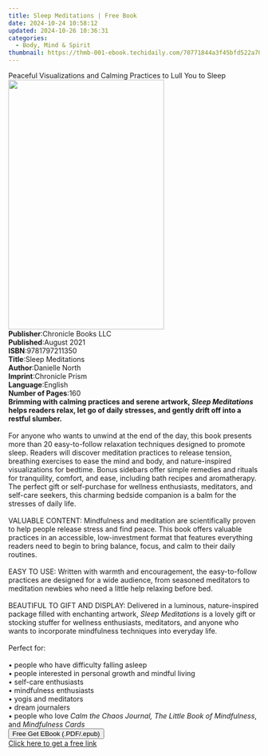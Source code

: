 ```yaml
---
title: Sleep Meditations | Free Book
date: 2024-10-24 10:58:12
updated: 2024-10-26 10:36:31
categories:
  - Body, Mind & Spirit
thumbnail: https://thmb-001-ebook.techidaily.com/70771844a3f45bfd522a707b7d615d17680677d2047c4753ca957ed37145381e.jpg
---
```

<main id="book-container">
  <div class="flex flex-col">
    <div class="book-brief flex-1 py-6 px-4 sm:p-6 md:py-10 md:px-8">
      <!-- brief-->
      <div class="book-brief-main">
        Peaceful Visualizations and Calming Practices to Lull You to Sleep
      </div>
    </div>
    <div
      class="book-meta-info flex-1 grid gap-4 col-start-1 col-end-3 row-start-1 sm:mb-6 sm:grid-cols-4 lg:gap-6 lg:col-start-2 lg:row-end-6 lg:row-span-6 lg:mb-0"
    >
      <div
        class="book-meta-info-left place-content-center mt-4 p-4 text-sm leading-6 col-start-2 col-span-2 dark:text-slate-400"
      >
        <img
          class="w-full h-500 object-cover rounded-lg sm:h-255 sm:col-span-2 lg:col-span-full"
          src="https://img-001-ebook.techidaily.com/f8d8d4826962cc8b8f6dfe659299d55e3720a1e9b641cc24b418cadf062ee283.jpg"
          alt=""
          width="312"
          height="500"
        />
      </div>
      <div
        class="book-meta-info-right mt-2 col-start-1 row-start-2 col-span-3 self-center"
      >
        <!-- meta data  -->
        <div class="flex flex-col px-4 md:px-8">
          <div class="flex-1">
            <strong>Publisher</strong>:<span class="px-2"
              >Chronicle Books LLC</span
            >
          </div>
          <div class="flex-1">
            <strong>Published</strong>:<span class="px-2">August 2021</span>
          </div>
          <div class="flex-1">
            <strong>ISBN</strong>:<span class="px-2">9781797211350</span>
          </div>
          <div class="flex-1">
            <strong>Title</strong>:<span class="px-2">Sleep Meditations</span>
          </div>
          <div class="flex-1">
            <strong>Author</strong>:<span class="px-2">Danielle North</span>
          </div>
          <div class="flex-1">
            <strong>Imprint</strong>:<span class="px-2">Chronicle Prism</span>
          </div>
          <div class="flex-1">
            <strong>Language</strong>:<span class="px-2">English</span>
          </div>
          <div class="flex-1">
            <strong>Number of Pages</strong>:<span class="px-2">160</span>
          </div>
        </div>
      </div>
    </div>
    <div class="book-description flex-1 py-6 px-4 sm:p-6 md:py-10 md:px-8">
      <div class="book-description-main">
        <div accordion-content="" id="description">
          <b
            >Brimming with calming practices and serene artwork,
            <i>Sleep Meditations</i> helps readers relax, let go of daily
            stresses, and gently drift off into a restful slumber.</b
          ><br /><br />For anyone who wants to unwind at the end of the day,
          this book presents more than 20 easy-to-follow relaxation techniques
          designed to promote sleep. Readers will discover meditation practices
          to release tension, breathing exercises to ease the mind and body, and
          nature-inspired visualizations for bedtime. Bonus sidebars offer
          simple remedies and rituals for tranquility, comfort, and ease,
          including bath recipes and aromatherapy. The perfect gift or
          self-purchase for wellness enthusiasts, meditators, and self-care
          seekers, this charming bedside companion is a balm for the stresses of
          daily life.<br /><br />VALUABLE CONTENT: Mindfulness and meditation
          are scientifically proven to help people release stress and find
          peace. This book offers valuable practices in an accessible,
          low-investment format that features everything readers need to begin
          to bring balance, focus, and calm to their daily routines.<br /><br />EASY
          TO USE: Written with warmth and encouragement, the easy-to-follow
          practices are designed for a wide audience, from seasoned meditators
          to meditation newbies who need a little help relaxing before bed.<br /><br />BEAUTIFUL
          TO GIFT AND DISPLAY: Delivered in a luminous, nature-inspired package
          filled with enchanting artwork, <i>Sleep Meditations</i> is a lovely
          gift or stocking stuffer for wellness enthusiasts, meditators, and
          anyone who wants to incorporate mindfulness techniques into everyday
          life.<br /><br />Perfect for:<br /><br />• people who have difficulty
          falling asleep<br />• people interested in personal growth and mindful
          living<br />• self-care enthusiasts<br />• mindfulness enthusiasts<br />•
          yogis and meditators<br />• dream journalers<br />• people who love
          <i>Calm the Chaos Journal, The Little Book of Mindfulness</i>, and
          <i>Mindfulness Cards</i>
        </div>
        <div class="accordion-fader"></div>
      </div>
    </div>
    <div class="book-excerpts flex-1 py-6 px-4 sm:p-6 md:py-10 md:px-8"></div>
    <div
      class="book-about-author flex-1 py-6 px-4 sm:p-6 md:py-10 md:px-8"
    ></div>
    <div class="book-free-get flex-1 py-6 px-4 sm:p-6 md:py-10 md:px-8">
      <button
        id="btn-free-get"
        class="bg-blue-500 hover:bg-blue-700 text-white font-bold py-2 px-4 rounded"
      >
        Free Get EBook (.PDF/.epub)
      </button>
      <div id="countdown-display" class="px-2 text-lg mt-2"></div>
      <a
        id="free-link"
        class="hidden bg-blue-500 hover:bg-blue-700 text-white font-bold py-2 px-4 rounded"
        href="https://www.ebooks.com/en-us/book/210326076/sleep-meditations/danielle-north/"
        target="_blank"
        >Click here to get a free link</a
      >
    </div>
    <script>
      let countdownTime = 0;
      let countdownInterval = null;
      document
        .getElementById('btn-free-get')
        .addEventListener('click', startCountdown);
      function startCountdown() {
        countdownTime = new Date().getTime() + 60000 * 3;
        countdownInterval = setInterval(updateCountdown, 1000);
        document.getElementById('btn-free-get').disabled = true;
        document
          .getElementById('btn-free-get')
          .classList.add('bg-gray-500', 'cursor-not-allowed');
      }
      function updateCountdown() {
        let currentTime = new Date().getTime();
        let timeLeft = countdownTime - currentTime;
        let secondsLeft = Math.floor(timeLeft / 1000);
        document.getElementById('countdown-display').innerHTML =
          `Remaining time: ${secondsLeft} seconds.`;
        if (secondsLeft <= 0) {
          clearInterval(countdownInterval);
          document.getElementById('btn-free-get').classList.add('hidden');
          document.getElementById('free-link').classList.remove('hidden');
          document.getElementById('countdown-display').innerHTML = '';
        }
      }
    </script>
  </div>
</main>

